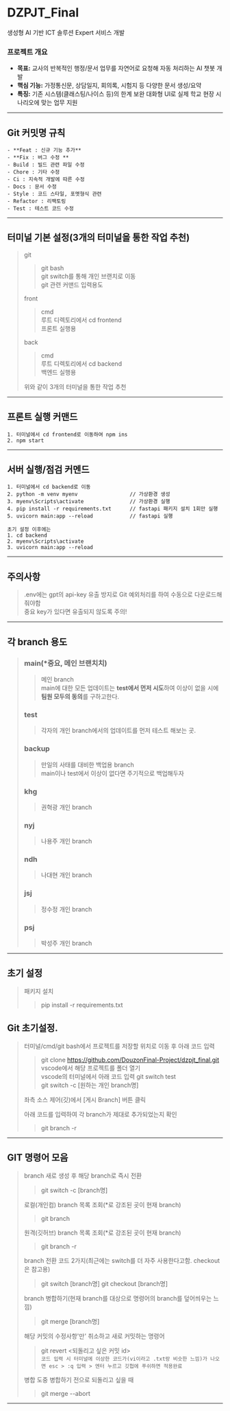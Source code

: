 # DZPJT_Final

생성형 AI 기반 ICT 솔루션 Expert 서비스 개발

### 프로젝트 개요

- **목표:**
  교사의 반복적인 행정/문서 업무를 자연어로 요청해 자동 처리하는 AI 챗봇 개발
- **핵심 기능:**
  가정통신문, 상담일지, 회의록, 시험지 등 다양한 문서 생성/요약
- **특징:**
  기존 시스템(클래스팅/나이스 등)의 한계 보완
  대화형 UI로 실제 학교 현장 시나리오에 맞는 업무 지원

---

## Git 커밋명 규칙

```
- **Feat : 신규 기능 추가**
- **Fix : 버그 수정 **
- Build : 빌드 관련 파일 수정
- Chore : 기타 수정
- Ci : 지속적 개발에 따른 수정
- Docs : 문서 수정
- Style : 코드 스타일, 포멧형식 관련
- Refactor : 리팩토링
- Test : 테스트 코드 수정
```

---

## 터미널 기본 설정(3개의 터미널을 통한 작업 추천)

> git
>
> > git bash  
> > git switch를 통해 개인 브랜치로 이동  
> > git 관련 커맨드 입력용도
>
> front
>
> > cmd  
> > 루트 디렉토리에서 cd frontend  
> > 프론트 실행용
>
> back
>
> > cmd  
> > 루트 디렉토리에서 cd backend  
> > 백엔드 실행용
>
> 위와 같이 3개의 터미널을 통한 작업 추천

---

## 프론트 실행 커맨드

```
1. 터미널에서 cd frontend로 이동하여 npm ins
2. npm start
```

---

## 서버 실행/점검 커멘드

```
1. 터미널에서 cd backend로 이동
2. python -m venv myenv                 // 가상환경 생성
3. myenv\Scripts\activate               // 가상환경 실행
4. pip install -r requirements.txt      // fastapi 패키지 설치 1회만 실행
5. uvicorn main:app --reload            // fastapi 실행

초기 설정 이후에는
1. cd backend
2. myenv\Scripts\activate
3. uvicorn main:app --reload
```

---

## 주의사항

> .env에는 gpt의 api-key 유출 방지로 Git 예외처리를 하여 수동으로 다운로드해줘야함  
> 중요 key가 있다면 유출되지 않도록 주의!

---

## 각 branch 용도

> ### main(\*중요, 메인 브랜치치)
>
> > 메인 branch  
> > main에 대한 모든 업데이트는 **test에서 먼저 시도**하여 이상이 없을 시에 **팀원 모두의 동의**를 구하고한다.
>
> ### test
>
> > 각자의 개인 branch에서의 업데이트를 먼저 테스트 해보는 곳.
>
> ### backup
>
> > 만일의 사태를 대비한 백업용 branch  
> > main이나 test에서 이상이 없다면 주기적으로 백업해두자
>
> ### khg
>
> > 권혁광 개인 branch
>
> ### nyj
>
> > 나용주 개인 branch
>
> ### ndh
>
> > 나대현 개인 branch
>
> ### jsj
>
> > 정수정 개인 branch
>
> ### psj
>
> > 박성주 개인 branch

---

## 초기 설정

> 패키지 설치
>
> > pip install -r requirements.txt

## Git 초기설정.

> 터미널/cmd/git bash에서 프로젝트를 저장할 위치로 이동 후 아래 코드 입력
>
> > git clone https://github.com/DouzonFinal-Project/dzpjt_final.git
> > vscode에서 해당 프로젝트를 폴더 열기  
> > vscode의 터미널에서 아래 코드 입력
> > git switch test  
> > git switch -c [원하는 개인 branch명]
>
> 좌측 소스 제어(깃)에서 [게시 Branch] 버튼 클릭
>
> 아래 코드를 입력하여 각 branch가 제대로 추가되었는지 확인
>
> > git branch -r

---

## GIT 명령어 모음

> branch 새로 생성 후 해당 branch로 즉시 전환
>
> > git switch -c [branch명]
>
> 로컬(개인컴) branch 목록 조회(\*로 강조된 곳이 현재 branch)
>
> > git branch
>
> 원격(깃허브) branch 목록 조회(\*로 강조된 곳이 현재 branch)
>
> > git branch -r
>
> branch 전환 코드 2가지(최근에는 switch를 더 자주 사용한다고함. checkout은 참고용)
>
> > git switch [branch명]
> > git checkout [branch명]
>
> branch 병합하기(현재 branch를 대상으로 명령어의 branch를 덮어씌우는 느낌)
>
> > git merge [branch명]
>
> 해당 커밋의 수정사항'만' 취소하고 새로 커밋하는 명령어
>
> > git revert <되돌리고 싶은 커밋 id>  
> > `코드 입력 시 터미널에 이상한 코드가(vi이라고 .txt랑 비슷한 느낌)가 나오면 esc > :q 입력 > 엔터 누르고 깃헙에 푸쉬하면 적용완료`
>
> 병합 도중 병합하기 전으로 되돌리고 싶을 때
>
> > git merge --abort

---
